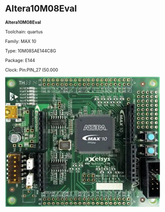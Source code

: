 # Altera10M08Eval
**Altera10M08Eval**

Toolchain: quartus

Family: MAX 10

Type: 10M08SAE144C8G

Package: E144

Clock: Pin:PIN_27 (50.000

![board.png](board.png)

